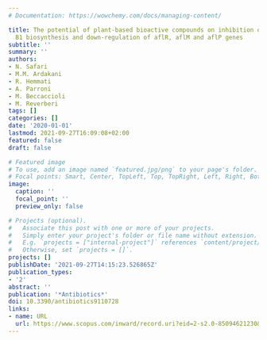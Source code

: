 ```yaml
---
# Documentation: https://wowchemy.com/docs/managing-content/

title: The potential of plant-based bioactive compounds on inhibition of aflatoxin
  B1 biosynthesis and down-regulation of aflR, aflM and aflP genes
subtitle: ''
summary: ''
authors:
- N. Safari
- M.M. Ardakani
- R. Hemmati
- A. Parroni
- M. Beccaccioli
- M. Reverberi
tags: []
categories: []
date: '2020-01-01'
lastmod: 2021-09-27T16:09:08+02:00
featured: false
draft: false

# Featured image
# To use, add an image named `featured.jpg/png` to your page's folder.
# Focal points: Smart, Center, TopLeft, Top, TopRight, Left, Right, BottomLeft, Bottom, BottomRight.
image:
  caption: ''
  focal_point: ''
  preview_only: false

# Projects (optional).
#   Associate this post with one or more of your projects.
#   Simply enter your project's folder or file name without extension.
#   E.g. `projects = ["internal-project"]` references `content/project/deep-learning/index.md`.
#   Otherwise, set `projects = []`.
projects: []
publishDate: '2021-09-27T14:15:23.526865Z'
publication_types:
- '2'
abstract: ''
publication: '*Antibiotics*'
doi: 10.3390/antibiotics9110728
links:
- name: URL
  url: https://www.scopus.com/inward/record.uri?eid=2-s2.0-85094621230&doi=10.3390%2fantibiotics9110728&partnerID=40&md5=437e7880d5f5e520c341d7932442034d
---
```

